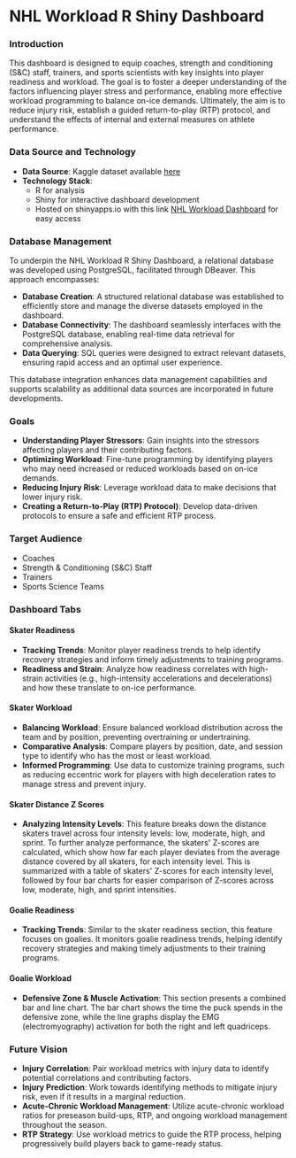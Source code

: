 # NHL Workload R Shiny Dashboard

### Introduction
This dashboard is designed to equip coaches, strength and conditioning (S&C) staff, trainers, and sports scientists with key insights into player readiness and workload. The goal is to foster a deeper understanding of the factors influencing player stress and performance, enabling more effective workload programming to balance on-ice demands. Ultimately, the aim is to reduce injury risk, establish a guided return-to-play (RTP) protocol, and understand the effects of internal and external measures on athlete performance.

### Data Source and Technology
- **Data Source**: Kaggle dataset available [here](https://www.kaggle.com/datasets/michaelhegedusich/seattle-seahawks-sports-science-data?select=seahawks_internal_data.xlsx) 
- **Technology Stack**:  
  - R for analysis  
  - Shiny for interactive dashboard development  
  - Hosted on shinyapps.io with this link [NHL Workload Dashboard](https://jwolicki.shinyapps.io/NHL_Workload/) for easy access

### Database Management
To underpin the NHL Workload R Shiny Dashboard, a relational database was developed using PostgreSQL, facilitated through DBeaver. This approach encompasses:
- **Database Creation**: A structured relational database was established to efficiently store and manage the diverse datasets employed in the dashboard.
- **Database Connectivity**: The dashboard seamlessly interfaces with the PostgreSQL database, enabling real-time data retrieval for comprehensive analysis.
- **Data Querying**: SQL queries were designed to extract relevant datasets, ensuring rapid access and an optimal user experience.

This database integration enhances data management capabilities and supports scalability as additional data sources are incorporated in future developments.

### Goals
- **Understanding Player Stressors**: Gain insights into the stressors affecting players and their contributing factors.
- **Optimizing Workload**: Fine-tune programming by identifying players who may need increased or reduced workloads based on on-ice demands.
- **Reducing Injury Risk**: Leverage workload data to make decisions that lower injury risk.
- **Creating a Return-to-Play (RTP) Protocol)**: Develop data-driven protocols to ensure a safe and efficient RTP process.

### Target Audience
- Coaches
- Strength & Conditioning (S&C) Staff
- Trainers
- Sports Science Teams

### Dashboard Tabs
#### Skater Readiness
- **Tracking Trends**: Monitor player readiness trends to help identify recovery strategies and inform timely adjustments to training programs.
- **Readiness and Strain**: Analyze how readiness correlates with high-strain activities (e.g., high-intensity accelerations and decelerations) and how these translate to on-ice performance.

#### Skater Workload
- **Balancing Workload**: Ensure balanced workload distribution across the team and by position, preventing overtraining or undertraining.
- **Comparative Analysis**: Compare players by position, date, and session type to identify who has the most or least workload.
- **Informed Programming**: Use data to customize training programs, such as reducing eccentric work for players with high deceleration rates to manage stress and prevent injury.

#### Skater Distance Z Scores
- **Analyzing Intensity Levels**: This feature breaks down the distance skaters travel across four intensity levels: low, moderate, high, and sprint. To further analyze performance, the skaters' Z-scores are calculated, which show how far each player deviates from the average distance covered by all skaters, for each intensity level.  This is summarized with a table of skaters' Z-scores for each intensity level, followed by four bar charts for easier comparison of Z-scores across low, moderate, high, and sprint intensities.

#### Goalie Readiness
- **Tracking Trends**: Similar to the skater readiness section, this feature focuses on goalies. It monitors goalie readiness trends, helping identify recovery strategies and making timely adjustments to their training programs. 

#### Goalie Workload
- **Defensive Zone & Muscle Activation**: This section presents a combined bar and line chart. The bar chart shows the time the puck spends in the defensive zone, while the line graphs display the EMG (electromyography) activation for both the right and left quadriceps. 

### Future Vision
- **Injury Correlation**: Pair workload metrics with injury data to identify potential correlations and contributing factors.
- **Injury Prediction**: Work towards identifying methods to mitigate injury risk, even if it results in a marginal reduction.
- **Acute-Chronic Workload Management**: Utilize acute-chronic workload ratios for preseason build-ups, RTP, and ongoing workload management throughout the season.
- **RTP Strategy**: Use workload metrics to guide the RTP process, helping progressively build players back to game-ready status.

